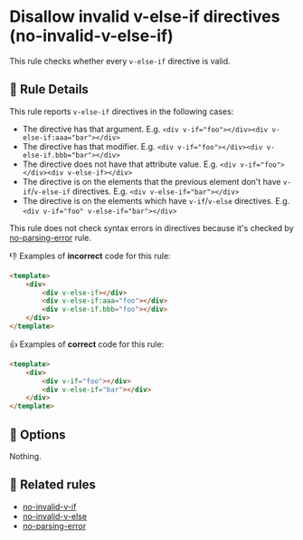 # Disallow invalid v-else-if directives (no-invalid-v-else-if)

This rule checks whether every `v-else-if` directive is valid.

## :book: Rule Details

This rule reports `v-else-if` directives in the following cases:

- The directive has that argument. E.g. `<div v-if="foo"></div><div v-else-if:aaa="bar"></div>`
- The directive has that modifier. E.g. `<div v-if="foo"></div><div v-else-if.bbb="bar"></div>`
- The directive does not have that attribute value. E.g. `<div v-if="foo"></div><div v-else-if></div>`
- The directive is on the elements that the previous element don't have `v-if`/`v-else-if` directives. E.g. `<div v-else-if="bar"></div>`
- The directive is on the elements which have `v-if`/`v-else` directives. E.g. `<div v-if="foo" v-else-if="bar"></div>`

This rule does not check syntax errors in directives because it's checked by [no-parsing-error] rule.

:-1: Examples of **incorrect** code for this rule:

```html
<template>
    <div>
        <div v-else-if></div>
        <div v-else-if:aaa="foo"></div>
        <div v-else-if.bbb="foo"></div>
    </div>
</template>
```

:+1: Examples of **correct** code for this rule:

```html
<template>
    <div>
        <div v-if="foo"></div>
        <div v-else-if="bar"></div>
    </div>
</template>
```

## :wrench: Options

Nothing.

## :couple: Related rules

- [no-invalid-v-if]
- [no-invalid-v-else]
- [no-parsing-error]


[no-invalid-v-if]:   no-invalid-v-if.md
[no-invalid-v-else]: no-invalid-v-else.md
[no-parsing-error]:   no-parsing-error.md
